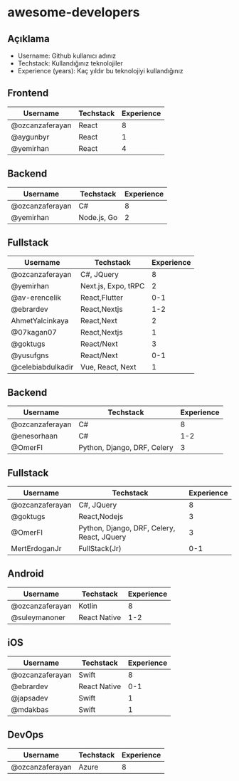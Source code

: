 # awesome-developers

## Açıklama

- Username: Github kullanıcı adınız
- Techstack: Kullandığınız teknolojiler
- Experience (years): Kaç yıldır bu teknolojiyi kullandığınız


## Frontend
| Username        | Techstack | Experience |
| --------------- | --------- | ---------- |
| @ozcanzaferayan | React     | 8          |
| @aygunbyr       | React     | 1          |
| @yemirhan       | React     | 4          |

## Backend
| Username        | Techstack  | Experience |
| --------------- | ---------- | ---------- |
| @ozcanzaferayan | C#         | 8          |
| @yemirhan       | Node.js, Go      | 2    |

## Fullstack
| Username        | Techstack  | Experience |
| --------------- | ---------- | ---------- |
| @ozcanzaferayan | C#, JQuery | 8          |
| @yemirhan | Next.js, Expo, tRPC | 2       |
| @av-erencelik   | React,Flutter| 0-1      |
| @ebrardev       | React,Nextjs | 1-2      |
| AhmetYalcinkaya | React,Next | 2          |
| @07kagan07 | React,Nextjs     | 1         |
| @goktugs        | React/Next | 3          |
| @yusufgns       | React/Next| 0-1         |
|@celebiabdulkadir|Vue, React, Next | 1     |



## Backend

| Username        | Techstack | Experience |
| --------------- | --------- | ---------- |
| @ozcanzaferayan | C#        | 8          |
| @enesorhaan     | C#        | 1-2        |
| @OmerFI         | Python, Django, DRF, Celery | 3 |

## Fullstack

| Username        | Techstack    | Experience |
| --------------- | ------------ | ---------- |
| @ozcanzaferayan | C#, JQuery   | 8          |
| @goktugs        | React,Nodejs | 3          |
| @OmerFI         | Python, Django, DRF, Celery, React, JQuery | 3 |
| MertErdoganJr   | FullStack(Jr)  | 0-1 |

## Android

| Username        | Techstack | Experience |
| --------------- | --------- | ---------- |
| @ozcanzaferayan | Kotlin    | 8          |
| @suleymanoner   | React Native | 1-2     |

## iOS
| Username        | Techstack  | Experience |
| --------------- | ---------- | ---------- |
| @ozcanzaferayan | Swift      | 8          |
| @ebrardev       | React Native | 0-1      |
| @japsadev       | Swift      | 1          |
| @mdakbas        | Swift      | 1          |

## DevOps
| Username        | Techstack  | Experience |
| --------------- | ---------- | ---------- |
| @ozcanzaferayan | Azure      | 8          |
